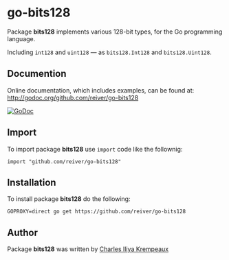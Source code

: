 # go-bits128

Package **bits128** implements various 128-bit types, for the Go programming language.

Including `int128` and `uint128` — as `bits128.Int128` and `bits128.Uint128`.

## Documention

Online documentation, which includes examples, can be found at: http://godoc.org/github.com/reiver/go-bits128

[![GoDoc](https://godoc.org/github.com/reiver/go-bits128?status.svg)](https://godoc.org/github.com/reiver/go-bits128)

## Import

To import package **bits128** use `import` code like the follownig:
```
import "github.com/reiver/go-bits128"
```

## Installation

To install package **bits128** do the following:
```
GOPROXY=direct go get https://github.com/reiver/go-bits128
```

## Author

Package **bits128** was written by [Charles Iliya Krempeaux](http://reiver.link)

